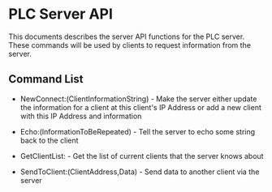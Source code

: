 # PLC Server API

This documents describes the server API functions for the PLC server. These commands will be used by clients to request information from the server.

## Command List

* NewConnect:(ClientInformationString) - Make the server either update the information for a client at this client's IP Address or add a new client with this IP Address and information

* Echo:(InformationToBeRepeated) - Tell the server to echo some string back to the client

* GetClientList: - Get the list of current clients that the server knows about

* SendToClient:(ClientAddress,Data) - Send data to another client via the server